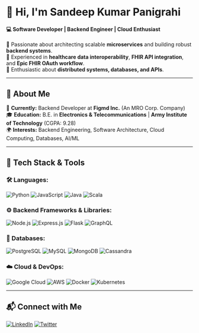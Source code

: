 # 👋 Hi, I'm Sandeep Kumar Panigrahi  

#### **💻 Software Developer | Backend Engineer | Cloud Enthusiast**  
🔹 Passionate about architecting scalable **microservices** and building robust **backend systems**.  
🔹 Experienced in **healthcare data interoperability**, **FHIR API integration**, and **Epic FHIR OAuth workflow**.  
🔹 Enthusiastic about **distributed systems, databases, and APIs**.  

---

## **📌 About Me**  

🎯 **Currently:** Backend Developer at **Figmd Inc.** (An MRO Corp. Company)  
🎓 **Education:** B.E. in **Electronics & Telecommunications** | **Army Institute of Technology** (CGPA: 9.28)  
🌍 **Interests:** Backend Engineering, Software Architecture, Cloud Computing, Databases, AI/ML  

---

## **🚀 Tech Stack & Tools**  

### **🛠️ Languages:**  
![Python](https://img.shields.io/badge/Python-3776AB?style=flat&logo=python&logoColor=white)  ![JavaScript](https://img.shields.io/badge/JavaScript-F7DF1E?style=flat&logo=javascript&logoColor=black)  ![Java](https://img.shields.io/badge/Java-007396?style=flat&logo=java&logoColor=white) ![Scala](https://img.shields.io/badge/Scala-DC322F?style=flat&logo=scala&logoColor=white)  

### **⚙️ Backend Frameworks & Libraries:**  
![Node.js](https://img.shields.io/badge/Node.js-339933?style=flat&logo=node.js&logoColor=white) ![Express.js](https://img.shields.io/badge/Express.js-000000?style=flat&logo=express&logoColor=white)  ![Flask](https://img.shields.io/badge/Flask-000000?style=flat&logo=flask&logoColor=white)  ![GraphQL](https://img.shields.io/badge/GraphQL-E10098?style=flat&logo=graphql&logoColor=white)  

### **💾 Databases:**  
![PostgreSQL](https://img.shields.io/badge/PostgreSQL-336791?style=flat&logo=postgresql&logoColor=white)  ![MySQL](https://img.shields.io/badge/MySQL-4479A1?style=flat&logo=mysql&logoColor=white)  ![MongoDB](https://img.shields.io/badge/MongoDB-47A248?style=flat&logo=mongodb&logoColor=white)  ![Cassandra](https://img.shields.io/badge/Cassandra-1287B1?style=flat&logo=apache-cassandra&logoColor=white)  

### **☁️ Cloud & DevOps:**  
![Google Cloud](https://img.shields.io/badge/Google%20Cloud-4285F4?style=flat&logo=google-cloud&logoColor=white)  ![AWS](https://img.shields.io/badge/AWS-232F3E?style=flat&logo=amazon-aws&logoColor=white)  ![Docker](https://img.shields.io/badge/Docker-2496ED?style=flat&logo=docker&logoColor=white)  ![Kubernetes](https://img.shields.io/badge/Kubernetes-326CE5?style=flat&logo=kubernetes&logoColor=white)  

---

## **📬 Connect with Me**  
[![LinkedIn](https://img.shields.io/badge/LinkedIn-0077B5?style=flat&logo=linkedin&logoColor=white)](https://www.linkedin.com/in/sandeep-kumar-panigrahi)  [![Twitter](https://img.shields.io/badge/Twitter-1DA1F2?style=flat&logo=twitter&logoColor=white)](https://x.com/sandeep_kp12)  


